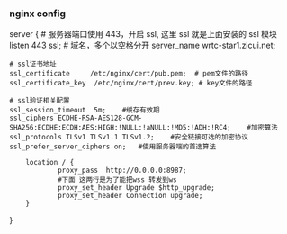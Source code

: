 

### nginx config

server { # 服务器端口使用 443，开启 ssl, 这里 ssl 就是上面安装的 ssl 模块
listen 443 ssl; # 域名，多个以空格分开
server_name wrtc-star1.zicui.net;

    # ssl证书地址
    ssl_certificate     /etc/nginx/cert/pub.pem;  # pem文件的路径
    ssl_certificate_key  /etc/nginx/cert/prev.key; # key文件的路径

    # ssl验证相关配置
    ssl_session_timeout  5m;    #缓存有效期
    ssl_ciphers ECDHE-RSA-AES128-GCM-SHA256:ECDHE:ECDH:AES:HIGH:!NULL:!aNULL:!MD5:!ADH:!RC4;    #加密算法
    ssl_protocols TLSv1 TLSv1.1 TLSv1.2;    #安全链接可选的加密协议
    ssl_prefer_server_ciphers on;   #使用服务器端的首选算法

        location / {
                proxy_pass  http://0.0.0.0:8987;
                #下面 这两行是为了能把wss 转发到ws
                proxy_set_header Upgrade $http_upgrade;
                proxy_set_header Connection upgrade;
        }

}
